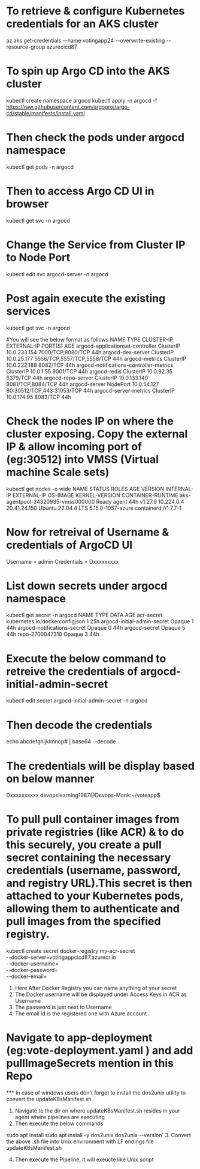# To retrieve & configure Kubernetes credentials for an AKS cluster

  az aks get-credentials --name votingapp24 --overwrite-existing --resource-group azurecicd87

# To spin up Argo CD into the AKS cluster
  kubectl create namespace argocd
  kubectl apply -n argocd -f https://raw.githubusercontent.com/argoproj/argo-cd/stable/manifests/install.yaml

# Then check the pods under argocd namespace
  kubectl get pods -n argocd

# Then to access Argo CD UI in browser

  kubectl get svc -n argocd

# Change the Service from Cluster IP to Node Port

  kubectl edit svc argocd-server -n argocd

# Post again execute the existing services
  kubectl get svc -n argocd

#You will see the below format as follows
  NAME                                      TYPE        CLUSTER-IP     EXTERNAL-IP   PORT(S)                      AGE
argocd-applicationset-controller          ClusterIP   10.0.233.154   <none>        7000/TCP,8080/TCP            44h
argocd-dex-server                         ClusterIP   10.0.25.177    <none>        5556/TCP,5557/TCP,5558/TCP   44h
argocd-metrics                            ClusterIP   10.0.222.188   <none>        8082/TCP                     44h
argocd-notifications-controller-metrics   ClusterIP   10.0.1.55      <none>        9001/TCP                     44h
argocd-redis                              ClusterIP   10.0.92.35     <none>        6379/TCP                     44h
argocd-repo-server                        ClusterIP   10.0.133.140   <none>        8081/TCP,8084/TCP            44h
argocd-server                             NodePort    10.0.54.127    <none>        80:30512/TCP,443:31053/TCP   44h
argocd-server-metrics                     ClusterIP   10.0.174.95    <none>        8083/TCP                     44h

# Check the nodes IP on where the cluster exposing. Copy the external IP & allow incoming port of (eg:30512) into VMSS (Virtual machine Scale sets)

kubectl get nodes -o wide
NAME                                STATUS   ROLES   AGE   VERSION   INTERNAL-IP   EXTERNAL-IP    OS-IMAGE             KERNEL-VERSION      CONTAINER-RUNTIME
aks-agentpool-34320935-vmss000000   Ready    agent   44h   v1.27.9   10.224.0.4    20.41.24.150   Ubuntu 22.04.4 LTS   5.15.0-1057-azure   containerd://1.7.7-1

# Now for retreival of Username & credentials of ArgoCD UI

  Username = admin Credentials = Dxxxxxxxxx


# List down secrets under argocd namespace
  kubectl get secret -n argocd
NAME                          TYPE                             DATA   AGE
acr-secret                    kubernetes.io/dockerconfigjson   1      25h
argocd-initial-admin-secret   Opaque                           1      44h
argocd-notifications-secret   Opaque                           0      44h
argocd-secret                 Opaque                           5      44h
repo-2700047310               Opaque                           3      44h

# Execute the below command to retreive the credentials of argocd-initial-admin-secret
  kubectl edit secret argocd-initial-admin-secret -n argocd

# Then decode the credentials
  echo abcdefghijklmnop# | base64 --decode
# The credentials will be display based on below manner
Dxxxxxxxxxx devopslearning1987@Devops-Monk:~/voteapp$


# To pull pull container images from private registries (like ACR) & to do this securely, you create a pull secret containing the necessary credentials (username, password, and registry URL).This secret is then attached to your Kubernetes pods, allowing them to authenticate and pull images from the specified registry.

 kubectl create secret docker-registry my-acr-secret \
  --docker-server=votingappcicd87.azurecr.io \
  --docker-username=<your-username> \
  --docker-password=<your-password> \
  --docker-email=<your-email>

1. Here After Docker Registry you can name anything of your secret
2. The Docker username will be displayed under Access Keys in ACR as Username
3. The password is just next to Username
4. The email id is the registered one with Azure account .


# Navigate to app-deployment (eg:vote-deployment.yaml ) and add pullImageSecrets mention in this Repo


*** In case of windows users don't forget to install the dos2unix utility to convert the updateK8sManifest.sh

1. Navigate to the dir on where updateK8sManifest.sh resides in your agent where pipelines are executing
2. Then execute the below commands

  sudo apt install
  sudo apt install -y dos2unix
  dos2unix --version'
3. Convert the above .sh file into Unix environment with LF endings
  file updateK8sManifest.sh

4. Then execute the Pipeline, it will exeucte like Unix script
